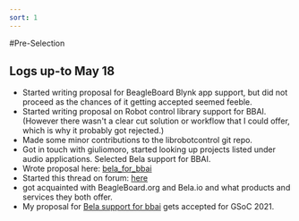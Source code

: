 ```yaml
---
sort: 1
---
```


#Pre-Selection

## Logs up-to May 18
- Started writing proposal for BeagleBoard Blynk app support, but did not proceed as the chances of it getting accepted seemed feeble.
- Started writing proposal on Robot control library support for BBAI. (However there wasn't a clear cut solution or workflow that I could offer, which is why it probably got rejected.)
- Made some minor contributions to the librobotcontrol git repo.
- Got in touch with giuliomoro, started looking up projects listed under audio applications. Selected Bela support for BBAI.
- Wrote proposal here: [bela_for_bbai](https://elinux.org/BeagleBoard/GSoC/2021_Proposal/bela_on_bbai)
- Started this thread on forum: [here](https://forum.beagleboard.org/t/bela-support-for-bbai-later-ti-chips/29257/7)
- got acquainted with BeagleBoard.org and Bela.io and what products and services they both offer.  
- My proposal for [Bela support for bbai](https://summerofcode.withgoogle.com/projects/#5697403266531328) gets accepted for GSoC 2021.
